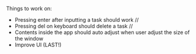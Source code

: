 Things to work on:

- Pressing enter after inputting a task should work //
- Pressing del on keyboard should delete a task //
- Contents inside the app should auto adjust when user adjust the size of the window
- Improve UI (LAST!)